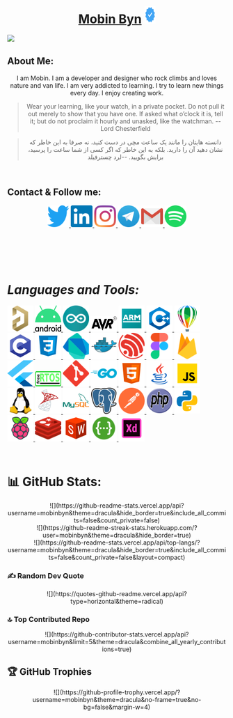 <h1 align="center">
	<a href="https://github.com/mobinbyn">Mobin Byn</a> 
	<img src="logo/verification.svg" alt="android" width="25" height="40"/>
</h1> 

[![](https://visitcount.itsvg.in/api?id=mobinbyn&icon=0&color=0)](https://visitcount.itsvg.in)

## About Me:
<div align="center">
<p>
	I am Mobin. I am a developer and designer who rock climbs and loves nature and van life. I am very addicted to learning. I try to learn new things every day. I enjoy creating work.
</p>

> Wear your learning, like your watch, in a private pocket. Do not pull it out merely to show that you have one. If asked what o’clock it is, tell it; but do not proclaim it hourly and unasked, like the watchman.
> -- Lord Chesterfield

>دانسته هایتان را مانند یک ساعت مچی در دست کنید، نه صرفا به این خاطر که نشان دهید آن را دارید. بلکه به این خاطر که اگر کسی از شما ساعت را پرسید، برایش بگویید.
>--لرد چسترفیلد

</div>
<br>

## Contact & Follow me:
<div align="center">
		<a href="https://twitter.com/moubin_byn" target="_blank" rel="noreferrer"> 
			<img src="logo/twitter.svg" alt="twitter" width="50" height="50"/> 
		</a>
		<a href="https://www.linkedin.com/in/mobin-babaeian/" target="_blank" rel="noreferrer"> 
			<img src="logo/linkedin.svg" alt="linkedin" width="50" height="50"/> 
		</a>
		<a href="https://www.instagram.com/mobin.byn/" target="_blank" rel="noreferrer"> 
			<img src="logo/instagram.svg" alt="instagram" width="50" height="50"/> 
		</a>
		<a href="https://t.me/mobin_byn" target="_blank" rel="noreferrer"> 
			<img src="logo/telegram.svg" alt="telegram" width="50" height="50"/> 
		</a>
		<a href="mobin.byn@gmail.com" target="_blank" rel="noreferrer"> 
			<img src="logo/gmail.svg" alt="email" width="50" height="50"/> 
		</a>
		<a href="https://open.spotify.com/user/pbk6x85dzjyf2yvwpqnl8evv6?si=jlMTgBnRQQyOd9XPYEK7iw" target="_blank" rel="noreferrer"> 
			<img src="logo/spotify.svg" alt="spotify" width="50" height="50"/> 
		</a>
	</div>
<br><br><br><br><br>

# ***Languages and Tools:***
<p align="left"> 
	<a href="https://www.altium.com/" target="_blank" rel="noreferrer"> <img src="logo/altium-designer.png" alt="altium" width="60" height="60"/>	</a>
	<a href="https://developer.android.com/" target="_blank" rel="noreferrer"> <img src="logo/android.svg" alt="android" width="60" height="60"/> </a>
	<a href="https://www.arduino.cc/" target="_blank" rel="noreferrer"> <img src="logo/arduino.svg" alt="arduino" width="60" height="60"/> </a>
	<a href="https://www.microchip.com/" target="_blank" rel="noreferrer"> <img src="logo/avr.svg" alt="avr" width="60" height="35"/> </a>
	<a href="https://www.arm.com/" target="_blank" rel="noreferrer"> <img src="logo/arm-logo.svg" alt="arm" width="60" height="60"/> </a>
	<a href="https://www.w3schools.com/cpp/" target="_blank" rel="noreferrer"> <img src="logo/c++.svg" alt="c++" width="60" height="60"/> </a>
	<a href="https://www.coreldraw.com/" target="_blank" rel="noreferrer"> <img src="logo/coreldraw.svg" alt="coreldraw" width="60" height="60"/> </a>
	<a href="https://www.cprogramming.com/" target="_blank" rel="noreferrer"> <img src="logo/c-programming.svg" alt="c-programming" width="60" height="60"/> </a>
	<a href="https://www.w3schools.com/css/" target="_blank" rel="noreferrer"> <img src="logo/css3.svg" alt="css3" width="60" height="60"/> </a>
	<a href="https://www.dart.dev/" target="_blank" rel="noreferrer"> <img src="logo/dartlang.svg" alt="dart" width="60" height="60"/> </a>
	<a href="https://www.docker.com/" target="_blank" rel="noreferrer"> <img src="logo/docker.svg" alt="docker" width="60" height="60"/> </a>
	<a href="https://www.espressif.com/" target="_blank" rel="noreferrer"> <img src="logo/espressif.png" alt="esp" width="60" height="60"/> </a>
	<a href="https://www.figma.com/" target="_blank" rel="noreferrer"> <img src="logo/figma.svg" alt="figma" width="60" height="60"/> </a>
	<a href="https://www.firebase.google.com/" target="_blank" rel="noreferrer"> <img src="logo/firebase.svg" alt="firebase" width="60" height="60"/> </a>
	<a href="https://www.flutter.dev/" target="_blank" rel="noreferrer"> <img src="logo/flutter.svg" alt="flutter" width="60" height="60"/> </a>
	<a href="https://www.freertos.org/" target="_blank" rel="noreferrer"> <img src="logo/FreeRTOS.svg" alt="FreeRtos" width="60" height="35"/> </a>
	<a href="https://git-scm.com/" target="_blank" rel="noreferrer"> <img src="logo/git-scm.svg" alt="git" width="60" height="60"/> </a>
	<a href="https://go.dev/" target="_blank" rel="noreferrer"> <img src="logo/golang.svg" alt="golang" width="60" height="60"/> </a>
	<a href="https://www.w3.org/html/" target="_blank" rel="noreferrer"> <img src="logo/html-5.svg" alt="html" width="60" height="60"/> </a>
	<a href="https://www.java.com/en/" target="_blank" rel="noreferrer"> <img src="logo/java.svg" alt="java" width="60" height="60"/> </a>
	<a href="https://developer.mozilla.org/en-US/docs/Web/JavaScript" target="_blank" rel="noreferrer"> <img src="logo/javascript.svg" alt="javascript" width="60" height="60"/> </a>
	<a href="https://www.linux.org/" target="_blank" rel="noreferrer"> <img src="logo/linux.svg" alt="linux" width="60" height="60"/> </a>
	<a href="https://www.microsoft.com/en-us/sql-server" target="_blank" rel="noreferrer"> <img src="logo/microsoft-sql-server.svg" alt="sql-server" width="60" height="60"/> </a>
	<a href="https://www.mysql.com/" target="_blank" rel="noreferrer"> <img src="logo/mysql.svg" alt="mysql" width="60" height="60"/> </a>
	<a href="https://www.postgresql.org/" target="_blank" rel="noreferrer"> <img src="logo/postgresql.svg" alt="postgresql" width="60" height="60"/> </a>
	<a href="https://www.postman.com/" target="_blank" rel="noreferrer"> <img src="logo/postman.svg" alt="postman" width="60" height="60"/> </a>
	<a href="https://www.php.net/" target="_blank" rel="noreferrer"> <img src="logo/php.svg" alt="php" width="60" height="60"/> </a>
	<a href="https://www.python.org/" target="_blank" rel="noreferrer"> <img src="logo/python.svg" alt="python" width="60" height="60"/> </a>
	<a href="https://www.raspberrypi.com/" target="_blank" rel="noreferrer"> <img src="logo/raspberry-pi.svg" alt="raspberry" width="60" height="60"/> </a>
	<a href="https://www.redis.io/" target="_blank" rel="noreferrer"> <img src="logo/redis.svg" alt="redis" width="60" height="60"/> </a>
	<a href="https://www.solidworks.com/" target="_blank" rel="noreferrer"> <img src="logo/solidworks.svg" alt="solidworks" width="60" height="60"/> </a>
	<a href="https://www.solidworks.com/" target="_blank" rel="noreferrer"> <img src="logo/swagger.svg" alt="swagger" width="60" height="60"/> </a>
	<a href="https://helpx.adobe.com/support/xd.html" target="_blank" rel="noreferrer"> <img src="logo/adobe-xd.svg" alt="xd" width="60" height="60"/> </a>
</p>

<br />

# 📊 GitHub Stats:
<div align="center">
![](https://github-readme-stats.vercel.app/api?username=mobinbyn&theme=dracula&hide_border=true&include_all_commits=false&count_private=false)<br/>
![](https://github-readme-streak-stats.herokuapp.com/?user=mobinbyn&theme=dracula&hide_border=true)<br/>
![](https://github-readme-stats.vercel.app/api/top-langs/?username=mobinbyn&theme=dracula&hide_border=true&include_all_commits=false&count_private=false&layout=compact)
</div>

### ✍️ Random Dev Quote
<div align="center">
![](https://quotes-github-readme.vercel.app/api?type=horizontal&theme=radical)
</div>

### 🔝 Top Contributed Repo
<div align="center">
![](https://github-contributor-stats.vercel.app/api?username=mobinbyn&limit=5&theme=dracula&combine_all_yearly_contributions=true)
</div>

## 🏆 GitHub Trophies
<div align="center">
![](https://github-profile-trophy.vercel.app/?username=mobinbyn&theme=dracula&no-frame=true&no-bg=false&margin-w=4)
</div>


